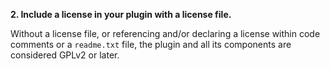 **2. Include a license in your plugin with a license file.**

Without a license file, or referencing and/or declaring a license within code comments or a `readme.txt` file, the plugin and all its components are considered GPLv2 or later.
